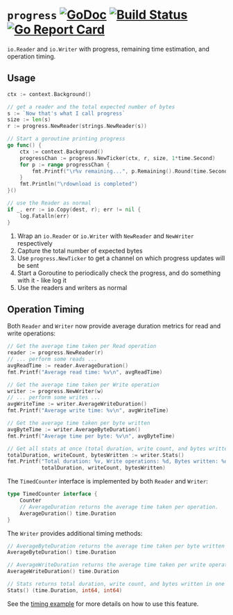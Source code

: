 # `progress` [![GoDoc](https://godoc.org/github.com/machinebox/progress?status.png)](http://godoc.org/github.com/machinebox/progress) [![Build Status](https://travis-ci.org/machinebox/progress.svg?branch=master)](https://travis-ci.org/machinebox/progress) [![Go Report Card](https://goreportcard.com/badge/github.com/machinebox/progress)](https://goreportcard.com/report/github.com/machinebox/progress)

`io.Reader` and `io.Writer` with progress, remaining time estimation, and operation timing.

## Usage

```go
ctx := context.Background()

// get a reader and the total expected number of bytes
s := `Now that's what I call progress`
size := len(s)
r := progress.NewReader(strings.NewReader(s))

// Start a goroutine printing progress
go func() {
	ctx := context.Background()
	progressChan := progress.NewTicker(ctx, r, size, 1*time.Second)
	for p := range progressChan {
		fmt.Printf("\r%v remaining...", p.Remaining().Round(time.Second))
	}
	fmt.Println("\rdownload is completed")
}()

// use the Reader as normal
if _, err := io.Copy(dest, r); err != nil {
	log.Fatalln(err)
}
```

1. Wrap an `io.Reader` or `io.Writer` with `NewReader` and `NewWriter` respectively
1. Capture the total number of expected bytes
1. Use `progress.NewTicker` to get a channel on which progress updates will be sent
1. Start a Goroutine to periodically check the progress, and do something with it - like log it
1. Use the readers and writers as normal

## Operation Timing

Both `Reader` and `Writer` now provide average duration metrics for read and write operations:

```go
// Get the average time taken per Read operation
reader := progress.NewReader(r)
// ... perform some reads ...
avgReadTime := reader.AverageDuration()
fmt.Printf("Average read time: %v\n", avgReadTime)

// Get the average time taken per Write operation
writer := progress.NewWriter(w)
// ... perform some writes ...
avgWriteTime := writer.AverageWriteDuration()
fmt.Printf("Average write time: %v\n", avgWriteTime)

// Get the average time taken per byte written
avgByteTime := writer.AverageByteDuration()
fmt.Printf("Average time per byte: %v\n", avgByteTime)

// Get all stats at once (total duration, write count, and bytes written)
totalDuration, writeCount, bytesWritten := writer.Stats()
fmt.Printf("Total duration: %v, Write operations: %d, Bytes written: %d\n", 
           totalDuration, writeCount, bytesWritten)
```

The `TimedCounter` interface is implemented by both `Reader` and `Writer`:

```go
type TimedCounter interface {
	Counter
	// AverageDuration returns the average time taken per operation.
	AverageDuration() time.Duration
}
```

The `Writer` provides additional timing methods:

```go
// AverageByteDuration returns the average time taken per byte written
AverageByteDuration() time.Duration

// AverageWriteDuration returns the average time taken per write operation
AverageWriteDuration() time.Duration

// Stats returns total duration, write count, and bytes written in one call
Stats() (time.Duration, int64, int64)
```

See the [timing example](example/timing/main.go) for more details on how to use this feature.

